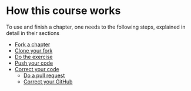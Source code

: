 # How this course works

To use and finish a chapter, one needs to the following steps,
explained in detail in their sections

 * [Fork a chapter](fork_a_chapter.md)
 * [Clone your fork](clone_your_fork.md)
 * [Do the exercise](do_the_exercise.md)
 * [Push your code](push_your_code.md)
 * [Correct your code](correct_your_code.md)
   * [Do a pull request](do_a_pull_request.md)
   * [Correct your GitHub](correct_your_github.md)
